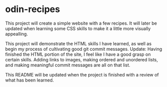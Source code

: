 # odin-recipes
This project will create a simple website with a few recipes. It will later be updated when learning some CSS skills to make it a little more visually appealling.

This project will demonstrate the HTML skills I have learned, as well as begin my process of cultivating good git commit messages. 
Update: Having finished the HTML portion of the site, I feel like I have a good grasp on certain skills. Adding links to images, making ordered and unordered lists, and making meaningful commit messages are all on that list.

This README will be updated when the project is finished with a review of what has been learned.